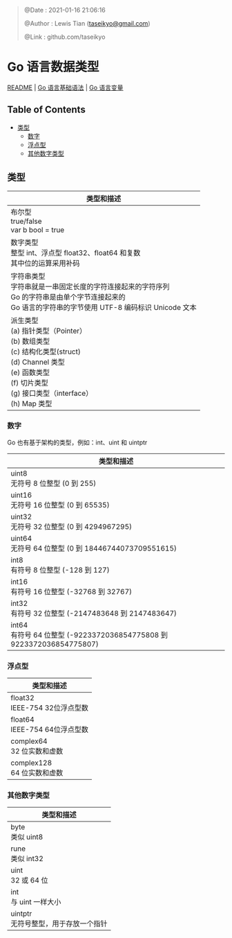 > @Date    : 2021-01-16 21:06:16
>
> @Author  : Lewis Tian (taseikyo@gmail.com)
>
> @Link    : github.com/taseikyo

# Go 语言数据类型

[README](README.md) | [Go 语言基础语法](01.go-basic-syntax.md) | [Go 语言变量](03.go-variables.md)

## Table of Contents

- [类型](#类型)
	- [数字](#数字)
	- [浮点型](#浮点型)
	- [其他数字类型](#其他数字类型)

## 类型

| 类型和描述 |
|-|
| 布尔型<br>true/false<br>var b bool = true |
| 数字类型<br>整型 int、浮点型 float32、float64 和复数<br>其中位的运算采用补码 |
| 字符串类型<br>字符串就是一串固定长度的字符连接起来的字符序列<br>Go 的字符串是由单个字节连接起来的<br>Go 语言的字符串的字节使用 UTF-8 编码标识 Unicode 文本 |
| 派生类型<br>(a) 指针类型（Pointer）<br>(b) 数组类型<br>(c) 结构化类型(struct)<br>(d) Channel 类型<br>(e) 函数类型<br>(f) 切片类型<br>(g) 接口类型（interface）<br>(h) Map 类型 |

### 数字

Go 也有基于架构的类型，例如：int、uint 和 uintptr

| 类型和描述 |
|-|
| uint8<br>无符号 8 位整型 (0 到 255) |
| uint16<br>无符号 16 位整型 (0 到 65535) |
| uint32<br>无符号 32 位整型 (0 到 4294967295) |
| uint64<br>无符号 64 位整型 (0 到 18446744073709551615) |
| int8<br>有符号 8 位整型 (-128 到 127) |
| int16<br>有符号 16 位整型 (-32768 到 32767) |
| int32<br>有符号 32 位整型 (-2147483648 到 2147483647) |
| int64<br>有符号 64 位整型 (-9223372036854775808 到 9223372036854775807) |

### 浮点型

| 类型和描述 |
|-|
| float32<br>IEEE-754 32位浮点型数 |
| float64<br>IEEE-754 64位浮点型数 |
| complex64<br>32 位实数和虚数 |
| complex128<br>64 位实数和虚数 |

### 其他数字类型

| 类型和描述 |
|-|
| byte<br>类似 uint8 |
| rune<br>类似 int32 |
| uint<br>32 或 64 位 |
| int<br>与 uint 一样大小 |
| uintptr<br>无符号整型，用于存放一个指针 |

